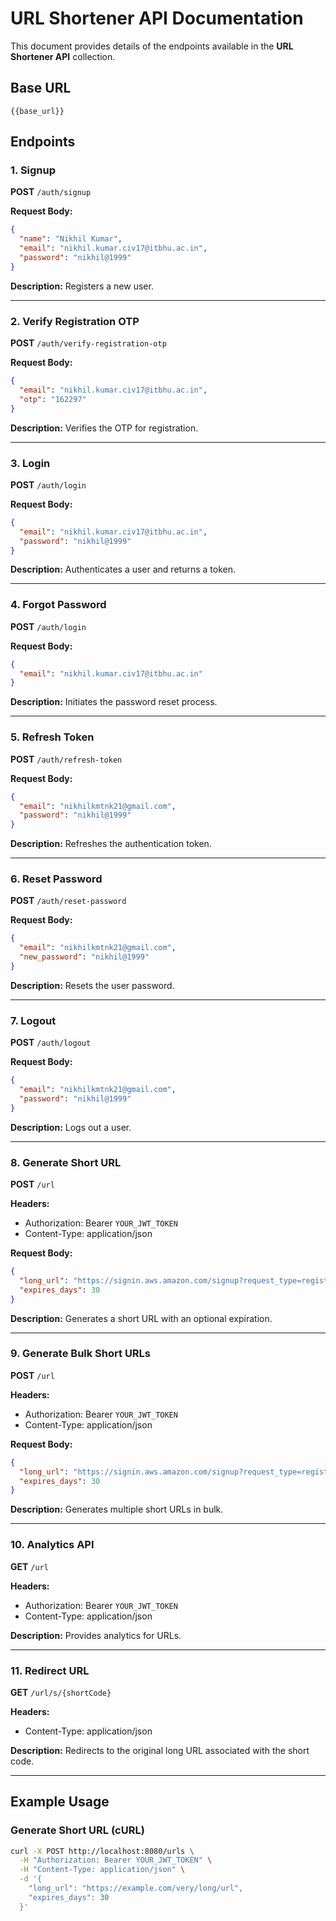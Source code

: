 # URL Shortener API Documentation

This document provides details of the endpoints available in the **URL Shortener API** collection.

## Base URL
```
{{base_url}}
```

## Endpoints

### 1. Signup
**POST** `/auth/signup`

**Request Body:**
```json
{
  "name": "Nikhil Kumar",
  "email": "nikhil.kumar.civ17@itbhu.ac.in",
  "password": "nikhil@1999"
}
```

**Description:** Registers a new user.

---

### 2. Verify Registration OTP
**POST** `/auth/verify-registration-otp`

**Request Body:**
```json
{
  "email": "nikhil.kumar.civ17@itbhu.ac.in",
  "otp": "162297"
}
```

**Description:** Verifies the OTP for registration.

---

### 3. Login
**POST** `/auth/login`

**Request Body:**
```json
{
  "email": "nikhil.kumar.civ17@itbhu.ac.in",
  "password": "nikhil@1999"
}
```

**Description:** Authenticates a user and returns a token.

---

### 4. Forgot Password
**POST** `/auth/login`

**Request Body:**
```json
{
  "email": "nikhil.kumar.civ17@itbhu.ac.in"
}
```

**Description:** Initiates the password reset process.

---

### 5. Refresh Token
**POST** `/auth/refresh-token`

**Request Body:**
```json
{
  "email": "nikhilkmtnk21@gmail.com",
  "password": "nikhil@1999"
}
```

**Description:** Refreshes the authentication token.

---

### 6. Reset Password
**POST** `/auth/reset-password`

**Request Body:**
```json
{
  "email": "nikhilkmtnk21@gmail.com",
  "new_password": "nikhil@1999"
}
```

**Description:** Resets the user password.

---

### 7. Logout
**POST** `/auth/logout`

**Request Body:**
```json
{
  "email": "nikhilkmtnk21@gmail.com",
  "password": "nikhil@1999"
}
```

**Description:** Logs out a user.

---

### 8. Generate Short URL
**POST** `/url`

**Headers:**
- Authorization: Bearer `YOUR_JWT_TOKEN`
- Content-Type: application/json

**Request Body:**
```json
{
  "long_url": "https://signin.aws.amazon.com/signup?request_type=register",
  "expires_days": 30
}
```

**Description:** Generates a short URL with an optional expiration.

---

### 9. Generate Bulk Short URLs
**POST** `/url`

**Headers:**
- Authorization: Bearer `YOUR_JWT_TOKEN`
- Content-Type: application/json

**Request Body:**
```json
{
  "long_url": "https://signin.aws.amazon.com/signup?request_type=register",
  "expires_days": 30
}
```

**Description:** Generates multiple short URLs in bulk.

---

### 10. Analytics API
**GET** `/url`

**Headers:**
- Authorization: Bearer `YOUR_JWT_TOKEN`
- Content-Type: application/json

**Description:** Provides analytics for URLs.

---

### 11. Redirect URL
**GET** `/url/s/{shortCode}`

**Headers:**
- Content-Type: application/json

**Description:** Redirects to the original long URL associated with the short code.

---

## Example Usage

### Generate Short URL (cURL)
```bash
curl -X POST http://localhost:8080/urls \
  -H "Authorization: Bearer YOUR_JWT_TOKEN" \
  -H "Content-Type: application/json" \
  -d '{
    "long_url": "https://example.com/very/long/url",
    "expires_days": 30
  }'
```
